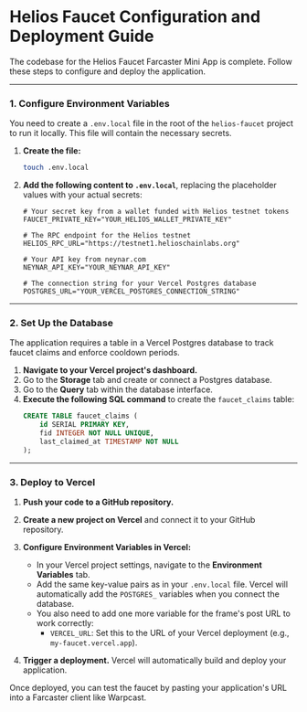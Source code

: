 # Helios Faucet Configuration and Deployment Guide

The codebase for the Helios Faucet Farcaster Mini App is complete. Follow these steps to configure and deploy the application.

---

### **1. Configure Environment Variables**

You need to create a `.env.local` file in the root of the `helios-faucet` project to run it locally. This file will contain the necessary secrets.

1.  **Create the file:**
    ```bash
    touch .env.local
    ```

2.  **Add the following content to `.env.local`**, replacing the placeholder values with your actual secrets:
    ```
    # Your secret key from a wallet funded with Helios testnet tokens
    FAUCET_PRIVATE_KEY="YOUR_HELIOS_WALLET_PRIVATE_KEY"

    # The RPC endpoint for the Helios testnet
    HELIOS_RPC_URL="https://testnet1.helioschainlabs.org"

    # Your API key from neynar.com
    NEYNAR_API_KEY="YOUR_NEYNAR_API_KEY"

    # The connection string for your Vercel Postgres database
    POSTGRES_URL="YOUR_VERCEL_POSTGRES_CONNECTION_STRING"
    ```

---

### **2. Set Up the Database**

The application requires a table in a Vercel Postgres database to track faucet claims and enforce cooldown periods.

1.  **Navigate to your Vercel project's dashboard.**
2.  Go to the **Storage** tab and create or connect a Postgres database.
3.  Go to the **Query** tab within the database interface.
4.  **Execute the following SQL command** to create the `faucet_claims` table:
    ```sql
    CREATE TABLE faucet_claims (
        id SERIAL PRIMARY KEY,
        fid INTEGER NOT NULL UNIQUE,
        last_claimed_at TIMESTAMP NOT NULL
    );
    ```

---

### **3. Deploy to Vercel**

1.  **Push your code to a GitHub repository.**
2.  **Create a new project on Vercel** and connect it to your GitHub repository.
3.  **Configure Environment Variables in Vercel:**
    *   In your Vercel project settings, navigate to the **Environment Variables** tab.
    *   Add the same key-value pairs as in your `.env.local` file. Vercel will automatically add the `POSTGRES_` variables when you connect the database.
    *   You also need to add one more variable for the frame's post URL to work correctly:
        *   `VERCEL_URL`: Set this to the URL of your Vercel deployment (e.g., `my-faucet.vercel.app`).

4.  **Trigger a deployment.** Vercel will automatically build and deploy your application.

Once deployed, you can test the faucet by pasting your application's URL into a Farcaster client like Warpcast.
